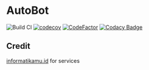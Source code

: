 # AutoBot

![Build CI](https://github.com/aquabellus/AutoBot/workflows/Build%20CI/badge.svg?branch=1st&event=push)
[![codecov](https://codecov.io/gh/aquabellus/AutoBot/branch/1st/graph/badge.svg?token=BE9SK3IZ6W)](https://codecov.io/gh/aquabellus/AutoBot)
[![CodeFactor](https://www.codefactor.io/repository/github/aquabellus/autobot/badge)](https://www.codefactor.io/repository/github/aquabellus/autobot)
[![Codacy Badge](https://app.codacy.com/project/badge/Grade/c767736928aa493bb61122b060dc1175)](https://www.codacy.com/gh/aquabellus/AutoBot/dashboard?utm_source=github.com&amp;utm_medium=referral&amp;utm_content=aquabellus/AutoBot&amp;utm_campaign=Badge_Grade)

## Credit

[informatikamu.id](https://ig.informatikamu.id/) for services
